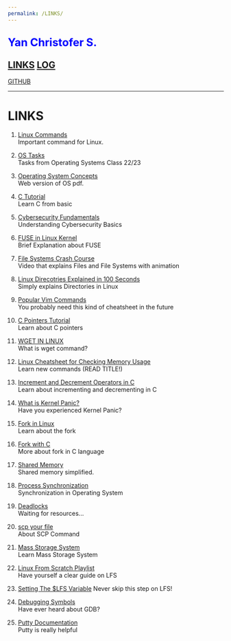 ```yaml
---
permalink: /LINKS/
---
```

<span style="color:blue; font-weight:bold; font-size:larger;">Yan Christofer S.</span>
<br><br>
[LINKS](https://github.com/yancheesetofer/os222/blob/main/links.md)
[LOG](https://github.com/yancheesetofer/os222/blob/main/TXT/mylog.txt)
---
[GITHUB](https://github.com/yancheesetofer/os222)
<br>
<hr>

# LINKS

1. [Linux Commands](https://www.youtube.com/watch?v=ZtqBQ68cfJc)<br>
Important command for Linux.

2. [OS Tasks](https://osp4diss.vlsm.org/AOS.html)<br>
Tasks from Operating Systems Class 22/23

3. [Operating System Concepts](https://os.ecci.ucr.ac.cr/slides/Abraham-Silberschatz-Operating-System-Concepts-10th-2018.pdf)<br>
Web version of OS pdf.

4. [C Tutorial](https://www.learn-c.org)<br>
Learn C from basic

5. [Cybersecurity Fundamentals](https://www.youtube.com/watch?v=5MMoxyK1Y9o)<br>
Understanding Cybersecurity Basics

6. [FUSE in Linux Kernel](https://www.kernel.org/doc/html/latest/filesystems/fuse.html)<br>
Brief Explanation about FUSE

7. [File Systems Crash Course](https://www.youtube.com/watch?v=KN8YgJnShPM)<br>
Video that explains Files and File Systems with animation

8. [Linux Direcotries Explained in 100 Seconds](https://www.youtube.com/watch?v=42iQKuQodW4)<br>
Simply explains Directories in Linux

9. [Popular Vim Commands](https://www.keycdn.com/blog/vim-commands)<br>
You probably need this kind of cheatsheet in the future

10. [C Pointers Tutorial](https://www.w3schools.com/c/c_pointers.php)<br>
Learn about C pointers

11. [WGET IN LINUX](https://linuxize.com/post/wget-command-examples/)<br>
What is wget command?

12. [Linux Cheatsheet for Checking Memory Usage](https://www.linuxfoundation.org/blog/blog/classic-sysadmin-linux-101-5-commands-for-checking-memory-usage-in-linux)<br>
Learn new commands (READ TITLE!)

13. [Increment and Decrement Operators in C](https://byjus.com/gate/increment-and-decrement-operators-in-c/)<br>
Learn about incrementing and decrementing in C

14. [What is Kernel Panic?](https://www.techtarget.com/searchdatacenter/definition/kernel-panic)<br>
Have you experienced Kernel Panic?

15. [Fork in Linux](https://man7.org/linux/man-pages/man2/fork.2.html)<br>
Learn about the fork

16. [Fork with C](https://www.geeksforgeeks.org/fork-system-call/)<br>
More about fork in C language

17. [Shared Memory](https://www.tutorialspoint.com/inter_process_communication/inter_process_communication_shared_memory.htm)<br>
Shared memory simplified.

18. [Process Synchronization](https://www.studytonight.com/operating-system/process-synchronization)<br>
Synchronization in Operating System

19. [Deadlocks](https://www.javatpoint.com/os-deadlocks-introduction)<br>
Waiting for resources...

20. [scp your file](https://linuxize.com/post/how-to-use-scp-command-to-securely-transfer-files/)<br>
About SCP Command

21. [Mass Storage System](https://www.cs.odu.edu/~price/cs471/public_html/spring17/lectures/MassStorage.htm)<br>
Learn Mass Storage System

22. [Linux From Scratch Playlist](https://www.youtube.com/playlist?list=PLyc5xVO2uDsDlbR_LTP37nG6g4vbSSxSZ)<br>
Have yourself a clear guide on LFS 

23. [Setting The $LFS Variable](https://www.linuxfromscratch.org/lfs/view/11.1/chapter02/aboutlfs.html)
Never skip this step on LFS!

24. [Debugging Symbols](https://www.tutorialspoint.com/gnu_debugger/gdb_debugging_symbols.htm)<br>
Have ever heard about GDB?

25. [Putty Documentation](https://www.chiark.greenend.org.uk/~sgtatham/putty/docs.html)<br>
Putty is really helpful

